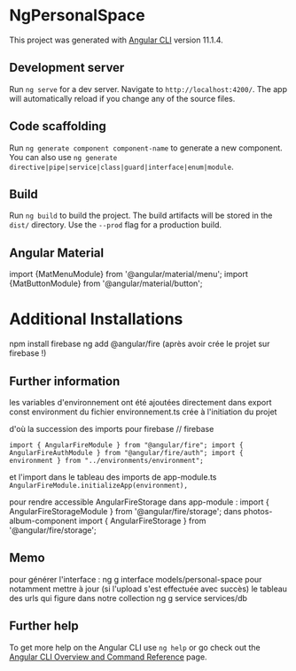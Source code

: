 # NgPersonalSpace

This project was generated with [Angular CLI](https://github.com/angular/angular-cli) version 11.1.4.

## Development server

Run `ng serve` for a dev server. Navigate to `http://localhost:4200/`. The app will automatically reload if you change any of the source files.

## Code scaffolding

Run `ng generate component component-name` to generate a new component. You can also use `ng generate directive|pipe|service|class|guard|interface|enum|module`.

## Build

Run `ng build` to build the project. The build artifacts will be stored in the `dist/` directory. Use the `--prod` flag for a production build.

## Angular Material

import {MatMenuModule} from '@angular/material/menu';
import {MatButtonModule} from '@angular/material/button';

# Additional Installations 

npm install firebase
ng add @angular/fire (après avoir crée le projet sur firebase !)

## Further information 

les variables d'environnement  ont été ajoutées directement dans export const environment du fichier environnement.ts crée à l'initiation du projet

d'où la succession des imports pour firebase
// firebase

``
import { AngularFireModule } from "@angular/fire";
import { AngularFireAuthModule } from "@angular/fire/auth";
import { environment } from "../environments/environment";
``

et l'import dans le tableau des imports de app-module.ts
`AngularFireModule.initializeApp(environment),`

pour rendre accessible AngularFireStorage 
dans app-module :
import { AngularFireStorageModule } from '@angular/fire/storage';
dans photos-album-component
import { AngularFireStorage } from '@angular/fire/storage';

## Memo
pour générer l'interface :
ng g interface models/personal-space
pour notamment mettre à jour (si l'upload s'est effectuée avec succès) le tableau des urls qui figure dans notre collection
ng g service services/db

## Further help

To get more help on the Angular CLI use `ng help` or go check out the [Angular CLI Overview and Command Reference](https://angular.io/cli) page.
